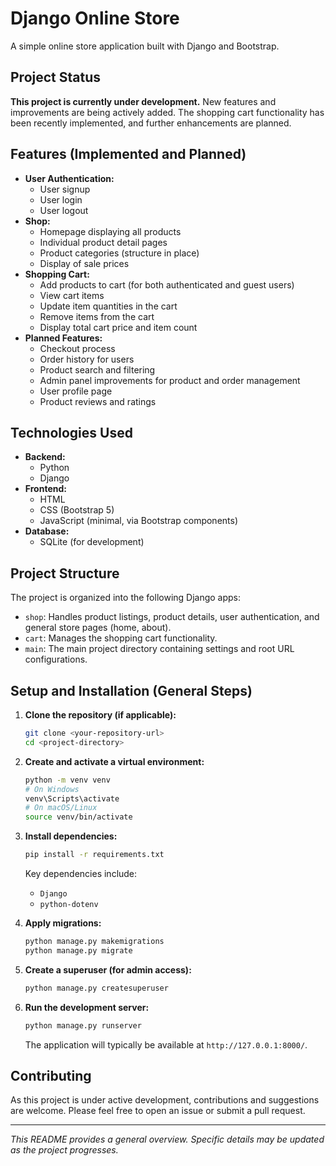 # Django Online Store

A simple online store application built with Django and Bootstrap.

## Project Status

**This project is currently under development.** New features and improvements are being actively added. The shopping cart functionality has been recently implemented, and further enhancements are planned.

## Features (Implemented and Planned)

* **User Authentication:**
    * User signup
    * User login
    * User logout
* **Shop:**
    * Homepage displaying all products
    * Individual product detail pages
    * Product categories (structure in place)
    * Display of sale prices
* **Shopping Cart:**
    * Add products to cart (for both authenticated and guest users)
    * View cart items
    * Update item quantities in the cart
    * Remove items from the cart
    * Display total cart price and item count
* **Planned Features:**
    * Checkout process
    * Order history for users
    * Product search and filtering
    * Admin panel improvements for product and order management
    * User profile page
    * Product reviews and ratings

## Technologies Used

* **Backend:**
    * Python
    * Django
* **Frontend:**
    * HTML
    * CSS (Bootstrap 5)
    * JavaScript (minimal, via Bootstrap components)
* **Database:**
    * SQLite (for development)

## Project Structure

The project is organized into the following Django apps:

* `shop`: Handles product listings, product details, user authentication, and general store pages (home, about).
* `cart`: Manages the shopping cart functionality.
* `main`: The main project directory containing settings and root URL configurations.

## Setup and Installation (General Steps)

1.  **Clone the repository (if applicable):**
    ```bash
    git clone <your-repository-url>
    cd <project-directory>
    ```

2.  **Create and activate a virtual environment:**
    ```bash
    python -m venv venv
    # On Windows
    venv\Scripts\activate
    # On macOS/Linux
    source venv/bin/activate
    ```

3.  **Install dependencies:**
    ```bash
    pip install -r requirements.txt 
    ```
    Key dependencies include:
    * `Django`
    * `python-dotenv` 

4.  **Apply migrations:**
    ```bash
    python manage.py makemigrations
    python manage.py migrate
    ```

5.  **Create a superuser (for admin access):**
    ```bash
    python manage.py createsuperuser
    ```

6.  **Run the development server:**
    ```bash
    python manage.py runserver
    ```
    The application will typically be available at `http://127.0.0.1:8000/`.

## Contributing

As this project is under active development, contributions and suggestions are welcome. Please feel free to open an issue or submit a pull request.

---

*This README provides a general overview. Specific details may be updated as the project progresses.*

